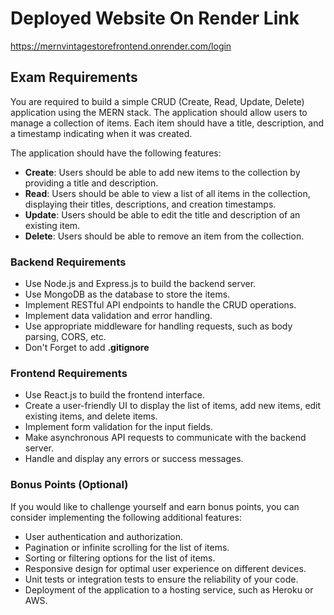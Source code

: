 
# Deployed Website On Render Link 

https://mernvintagestorefrontend.onrender.com/login

## Exam Requirements

You are required to build a simple CRUD (Create, Read, Update, Delete) application using the MERN stack. The application should allow users to manage a collection of items. Each item should have a title, description, and a timestamp indicating when it was created.

The application should have the following features:

-   **Create**: Users should be able to add new items to the collection by providing a title and description.
-   **Read**: Users should be able to view a list of all items in the collection, displaying their titles, descriptions, and creation timestamps.
-   **Update**: Users should be able to edit the title and description of an existing item.
-   **Delete**: Users should be able to remove an item from the collection.

### Backend Requirements

-   Use Node.js and Express.js to build the backend server.
-   Use MongoDB as the database to store the items.
-   Implement RESTful API endpoints to handle the CRUD operations.
-   Implement data validation and error handling.
-   Use appropriate middleware for handling requests, such as body parsing, CORS, etc.
-  Don't Forget to add **.gitignore**

### Frontend Requirements

-   Use React.js to build the frontend interface.
-   Create a user-friendly UI to display the list of items, add new items, edit existing items, and delete items.
-   Implement form validation for the input fields.
-   Make asynchronous API requests to communicate with the backend server.
-   Handle and display any errors or success messages.

### Bonus Points (Optional)

If you would like to challenge yourself and earn bonus points, you can consider implementing the following additional features:

-   User authentication and authorization.
-   Pagination or infinite scrolling for the list of items.
-   Sorting or filtering options for the list of items.
-   Responsive design for optimal user experience on different devices.
-   Unit tests or integration tests to ensure the reliability of your code.
-   Deployment of the application to a hosting service, such as Heroku or AWS.


